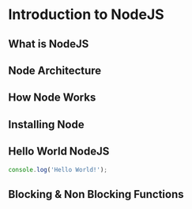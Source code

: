 # Introduction to NodeJS	

## What is NodeJS

## Node Architecture

## How Node Works

## Installing Node

## Hello World NodeJS
``` javascript
console.log('Hello World!');
```
## Blocking & Non Blocking Functions